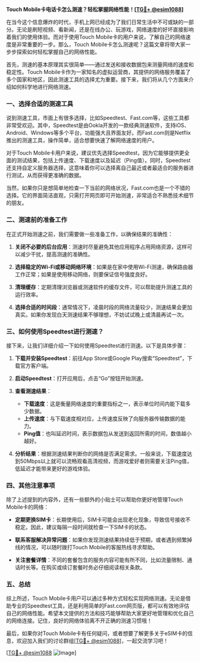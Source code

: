 **Touch Mobile卡电话卡怎么测速？轻松掌握网络性能！[[TG💪+ @esim1088](https://t.me/s/esim1088)]**

在当今这个信息爆炸的时代，手机上网已经成为了我们日常生活中不可或缺的一部分。无论是刷短视频、看新闻，还是在线办公、玩游戏，网络速度的好坏直接影响着我们的使用体验。而对于使用Touch Mobile卡的用户来说，了解自己的网络速度是非常重要的一步。那么，Touch Mobile卡怎么测速呢？这篇文章将带大家一步步探索如何轻松掌握自己的网络性能。

首先，测速的基本原理其实很简单——通过发送和接收数据包来测量网络的速度和稳定性。Touch Mobile卡作为一家知名的虚拟运营商，其提供的网络服务覆盖了多个国家和地区，因此测速工具的选择尤为重要。接下来，我们将从几个方面来介绍如何科学地进行网络测速。

### 一、选择合适的测速工具

说到测速工具，市面上有很多选择，比如Speedtest、Fast.com等，这些工具都非常受欢迎。其中，Speedtest是由Ookla开发的一款经典测速软件，支持iOS、Android、Windows等多个平台，功能强大且界面友好。而Fast.com则是Netflix推出的测速工具，操作简单，适合想要快速了解网络速度的用户。

对于Touch Mobile卡用户来说，建议优先选择Speedtest，因为它能够提供更全面的测试结果，包括上传速度、下载速度以及延迟（Ping值）。同时，Speedtest还支持自定义服务器选择，这意味着你可以选择离自己最近或者最适合的服务器进行测试，从而获得更准确的数据。

当然，如果你只是想简单地检查一下当前的网络状况，Fast.com也是一个不错的选择。它的界面简洁直观，只需打开网页即可开始测速，非常适合不熟悉技术细节的朋友。

### 二、测速前的准备工作

在正式开始测速之前，我们需要做一些准备工作，以确保结果的准确性：

1. **关闭不必要的后台应用**：测速时尽量避免其他应用程序占用网络资源，这样可以减少干扰，提高测速的准确性。
   
2. **选择稳定的Wi-Fi或移动网络环境**：如果是在家中使用Wi-Fi测速，确保路由器工作正常；如果是使用移动网络，则要保证信号强度良好。

3. **清理缓存**：定期清理浏览器或测速软件的缓存文件，可以帮助提升测速工具的运行效率。

4. **选择合适的时间段**：通常情况下，凌晨时段的网络流量较少，测速结果会更加真实。如果你发现白天测速结果不够理想，不妨试试晚上或清晨再试一次。

### 三、如何使用Speedtest进行测速？

接下来，让我们详细介绍一下如何使用Speedtest进行测速。以下是具体步骤：

1. **下载并安装Speedtest**：前往App Store或Google Play搜索“Speedtest”，下载官方客户端。

2. **启动Speedtest**：打开应用后，点击“Go”按钮开始测速。

3. **查看测速结果**：
   - **下载速度**：这是衡量网络速度的重要指标之一，表示单位时间内能下载多少数据。
   - **上传速度**：与下载速度相对应，上传速度反映了向服务器传输数据的能力。
   - **Ping值**：也叫延迟时间，表示数据包从发送到返回所需的时间，数值越小越好。

4. **分析结果**：根据测速结果判断你的网络是否满足需求。一般来说，下载速度达到50Mbps以上就可以流畅观看高清视频，而游戏爱好者则需要关注Ping值，低延迟才能带来更好的游戏体验。

### 四、其他注意事项

除了上述提到的内容外，还有一些额外的小贴士可以帮助你更好地管理Touch Mobile卡的网络：

- **定期更换SIM卡**：长期使用后，SIM卡可能会出现老化现象，导致信号接收不稳定。因此，建议每隔一段时间就检查一下SIM卡的状态。
  
- **联系客服解决异常问题**：如果你发现测速结果持续低于预期，或者遇到频繁掉线的情况，可以随时拨打Touch Mobile的客服热线寻求帮助。

- **关注套餐详情**：不同的套餐包含的服务内容可能有所不同，比如流量限制、通话时长等。在购买或续订套餐时务必仔细阅读相关条款。

### 五、总结

综上所述，Touch Mobile卡用户可以通过多种方式轻松实现网络测速。无论是借助专业的Speedtest工具，还是利用简单的Fast.com网页版，都可以有效地评估自己的网络性能。希望本文提供的方法和技巧能够帮助大家更好地管理和优化自己的网络连接。记住，良好的网络体验离不开正确的测速习惯哦！

最后，如果你对Touch Mobile卡有任何疑问，或者想要了解更多关于eSIM卡的信息，欢迎加入我们的讨论群组[[TG💪+ @esim1088](https://t.me/s/esim1088)]，一起交流学习吧！

[[TG💪+ @esim1088](https://t.me/s/esim1088) ![Image](https://i.postimg.cc/4NQfJmqS/Snipaste-2025-05-13-00-14-12.png)]